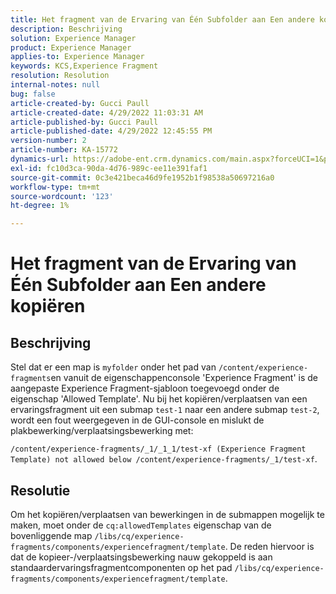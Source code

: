 ```yaml
---
title: Het fragment van de Ervaring van Één Subfolder aan Een andere kopiëren
description: Beschrijving
solution: Experience Manager
product: Experience Manager
applies-to: Experience Manager
keywords: KCS,Experience Fragment
resolution: Resolution
internal-notes: null
bug: false
article-created-by: Gucci Paull
article-created-date: 4/29/2022 11:03:31 AM
article-published-by: Gucci Paull
article-published-date: 4/29/2022 12:45:55 PM
version-number: 2
article-number: KA-15772
dynamics-url: https://adobe-ent.crm.dynamics.com/main.aspx?forceUCI=1&pagetype=entityrecord&etn=knowledgearticle&id=f3db54fe-abc7-ec11-a7b6-0022480a10ee
exl-id: fc10d3ca-90da-4d76-989c-ee11e391faf1
source-git-commit: 0c3e421beca46d9fe1952b1f98538a50697216a0
workflow-type: tm+mt
source-wordcount: '123'
ht-degree: 1%

---
```


# Het fragment van de Ervaring van Één Subfolder aan Een andere kopiëren

## Beschrijving



Stel dat er een map is `myfolder` onder het pad van `/content/experience-fragments`en vanuit de eigenschappenconsole &#39;Experience Fragment&#39; is de aangepaste Experience Fragment-sjabloon toegevoegd onder de eigenschap &#39;Allowed Template&#39;. Nu bij het kopiëren/verplaatsen van een ervaringsfragment uit een submap `test-1` naar een andere submap `test-2`, wordt een fout weergegeven in de GUI-console en mislukt de plakbewerking/verplaatsingsbewerking met:

`/content/experience-fragments/_1/_1_1/test-xf (Experience Fragment Template) not allowed below /content/experience-fragments/_1/test-xf`.



## Resolutie



Om het kopiëren/verplaatsen van bewerkingen in de submappen mogelijk te maken, moet onder de `cq:allowedTemplates` eigenschap van de bovenliggende map
`/libs/cq/experience-fragments/components/experiencefragment/template`. De reden hiervoor is dat de kopieer-/verplaatsingsbewerking nauw gekoppeld is aan standaardervaringsfragmentcomponenten op het pad `/libs/cq/experience-fragments/components/experiencefragment/template`.
